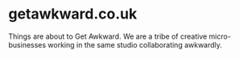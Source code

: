 # getawkward.co.uk
Things are about to Get Awkward. We are a tribe of creative micro-businesses working in the same studio collaborating awkwardly.
